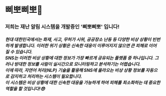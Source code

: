 <h1>삐뽀삐뽀🚨</h1>
<h3>저희는 재난 알림 시스템을 개발중인 '삐뽀삐뽀' 입니다!</h3>
<h5>현대 대한민국에서는 화재, 사고, 무허가 시위, 공공장소 난동 등 다양한 비상 상황이 빈번하게 발생합니다. 이러한 위기 상황은 신속한 대응이 이루어지지 않으면 큰 피해로 이어질 수 있습니다.<br>
  SNS는 이러한 비상 상황에 대한 정보가 가장 빠르게 공유되는 플랫폼 중 하나입니다. 그러나 방대한 정보를 사람이 실시간으로 모니터링하고 분석하기는 어렵습니다.<br>
  이에 따라, 자연어 처리(NLP) 기술을 활용해 SNS에 올라오는 비상 상황 정보를 자동으로 감지하고 처리하는 시스템이 필요합니다.<br>
  이 시스템은 비상 상황에 대한 신속한 대응을 가능하게 하여 피해를 최소화하는 데 중요한 역할을 할 것입니다!😎</h5>
